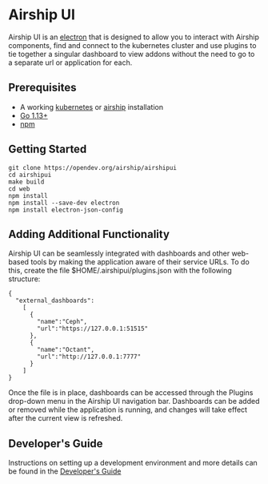 # Airship UI

Airship UI is an [electron](https://www.electronjs.org/) that is designed to allow you to interact with Airship components, find and connect to the kubernetes cluster and use plugins to tie together a singular dashboard to view addons without the need to go to a separate url or application for each. 

## Prerequisites

- A working [kubernetes](https://kubernetes.io/) or [airship](https://wiki.openstack.org/wiki/Airship) installation
- [Go 1.13+](https://golang.org/dl/)
- [npm](https://www.npmjs.com/)

## Getting Started

```
git clone https://opendev.org/airship/airshipui
cd airshipui
make build
cd web
npm install
npm install --save-dev electron
npm install electron-json-config
```

## Adding Additional Functionality

Airship UI can be seamlessly integrated with dashboards and other web-based tools by making the application aware of their service URLs.
To do this, create the file $HOME/.airshipui/plugins.json with the following structure:

```
{
  "external_dashboards":
    [
      {
        "name":"Ceph",
        "url":"https://127.0.0.1:51515"
      },
      {
        "name":"Octant",
        "url":"http://127.0.0.1:7777"
      }
    ]
}
```

Once the file is in place, dashboards can be accessed through the Plugins drop-down menu in the Airship UI navigation bar. Dashboards can
be added or removed while the application is running, and changes will take effect after the current view is refreshed.

## Developer's Guide

Instructions on setting up a development environment and more details can be found in the [Developer's Guide](DevelopersGuide.md)
